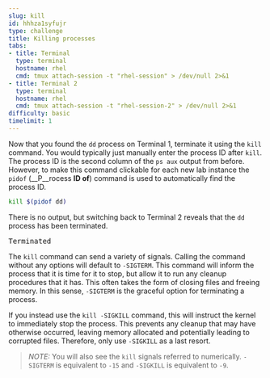 ```yaml
---
slug: kill
id: hhhza1syfujr
type: challenge
title: Killing processes
tabs:
- title: Terminal
  type: terminal
  hostname: rhel
  cmd: tmux attach-session -t "rhel-session" > /dev/null 2>&1
- title: Terminal 2
  type: terminal
  hostname: rhel
  cmd: tmux attach-session -t "rhel-session-2" > /dev/null 2>&1
difficulty: basic
timelimit: 1
---
```


Now that you found the `dd` process on Terminal 1, terminate it using the `kill` command. You would typically just manually enter the process ID after `kill`. The process ID is the second column of the `ps aux` output from before. However, to make this command clickable for each new lab instance the `pidof` (__P__rocess __ID of__) command is used to automatically find the process ID.

```bash
kill $(pidof dd)
```

There is no output, but switching back to Terminal 2 reveals that the `dd` process has been terminated.

<pre class=file>
Terminated
</pre>

The `kill` command can send a variety of signals. Calling the command without any options will default to `-SIGTERM`. This command will inform the process that it is time for it to stop, but allow it to run any cleanup procedures that it has. This often takes the form of closing files and freeing memory. In this sense, `-SIGTERM` is the graceful option for terminating a process.

If you instead use the `kill -SIGKILL` command, this will instruct the kernel to immediately stop the process. This prevents any cleanup that may have otherwise occurred, leaving memory allocated and potentially leading to corrupted files. Therefore, only use `-SIGKILL` as a last resort.

>_NOTE:_ You will also see the `kill` signals referred to numerically. `-SIGTERM`
is equivalent to `-15` and `-SIGKILL` is equivalent to `-9`.
